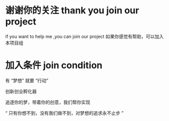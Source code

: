 # 谢谢你的关注 thank you join our project

if you want to help me ,you can join our project 
如果你感觉有帮助，可以加入本项目组

# 加入条件 join condition

有 “梦想” 就要 “行动”
 

创新创业孵化器

追逐你的梦，带着你的创意，我们帮你实现

“ 只有你想不到，没有我们做不到，对梦想的追求永不止步 ”
